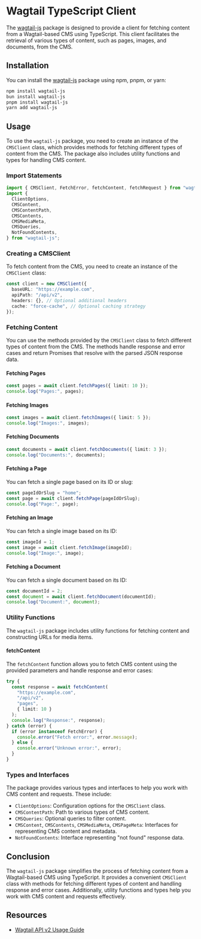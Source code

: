 # Wagtail TypeScript Client

The [wagtail-js](https://www.npmjs.com/package/wagtail-js) package is designed to provide a client for fetching content from a Wagtail-based CMS using TypeScript. This client facilitates the retrieval of various types of content, such as pages, images, and documents, from the CMS.

## Installation

You can install the [wagtail-js](https://www.npmjs.com/package/wagtail-js) package using npm, pnpm, or yarn:

```bash
npm install wagtail-js
bun install wagtail-js
pnpm install wagtail-js
yarn add wagtail-js
```

## Usage

To use the `wagtail-js` package, you need to create an instance of the `CMSClient` class, which provides methods for fetching different types of content from the CMS. The package also includes utility functions and types for handling CMS content.

### Import Statements

```typescript
import { CMSClient, FetchError, fetchContent, fetchRequest } from "wagtail-js";
import {
  ClientOptions,
  CMSContent,
  CMSContentPath,
  CMSContents,
  CMSMediaMeta,
  CMSQueries,
  NotFoundContents,
} from "wagtail-js";
```

### Creating a CMSClient

To fetch content from the CMS, you need to create an instance of the `CMSClient` class:

```typescript
const client = new CMSClient({
  baseURL: "https://example.com",
  apiPath: "/api/v2",
  headers: {}, // Optional additional headers
  cache: "force-cache", // Optional caching strategy
});
```

### Fetching Content

You can use the methods provided by the `CMSClient` class to fetch different types of content from the CMS. The methods handle response and error cases and return Promises that resolve with the parsed JSON response data.

#### Fetching Pages

```typescript
const pages = await client.fetchPages({ limit: 10 });
console.log("Pages:", pages);
```

#### Fetching Images

```typescript
const images = await client.fetchImages({ limit: 5 });
console.log("Images:", images);
```

#### Fetching Documents

```typescript
const documents = await client.fetchDocuments({ limit: 3 });
console.log("Documents:", documents);
```

#### Fetching a Page

You can fetch a single page based on its ID or slug:

```typescript
const pageIdOrSlug = "home";
const page = await client.fetchPage(pageIdOrSlug);
console.log("Page:", page);
```

#### Fetching an Image

You can fetch a single image based on its ID:

```typescript
const imageId = 1;
const image = await client.fetchImage(imageId);
console.log("Image:", image);
```

#### Fetching a Document

You can fetch a single document based on its ID:

```typescript
const documentId = 2;
const document = await client.fetchDocument(documentId);
console.log("Document:", document);
```

### Utility Functions

The `wagtail-js` package includes utility functions for fetching content and constructing URLs for media items.

#### fetchContent

The `fetchContent` function allows you to fetch CMS content using the provided parameters and handle response and error cases:

```typescript
try {
  const response = await fetchContent(
    "https://example.com",
    "/api/v2",
    "pages",
    { limit: 10 }
  );
  console.log("Response:", response);
} catch (error) {
  if (error instanceof FetchError) {
    console.error("Fetch error:", error.message);
  } else {
    console.error("Unknown error:", error);
  }
}
```

### Types and Interfaces

The package provides various types and interfaces to help you work with CMS content and requests. These include:

- `ClientOptions`: Configuration options for the `CMSClient` class.
- `CMSContentPath`: Path to various types of CMS content.
- `CMSQueries`: Optional queries to filter content.
- `CMSContent`, `CMSContents`, `CMSMediaMeta`, `CMSPageMeta`: Interfaces for representing CMS content and metadata.
- `NotFoundContents`: Interface representing "not found" response data.

## Conclusion

The `wagtail-js` package simplifies the process of fetching content from a Wagtail-based CMS using TypeScript. It provides a convenient `CMSClient` class with methods for fetching different types of content and handling response and error cases. Additionally, utility functions and types help you work with CMS content and requests effectively.

## Resources

- [Wagtail API v2 Usage Guide](https://docs.wagtail.org/en/stable/advanced_topics/api/v2/usage.html)
